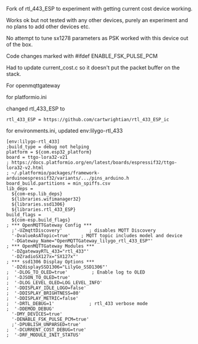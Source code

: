 Fork of rtl_443_ESP to experiment with getting current cost device working.

Works ok but not tested with any other devices, purely an experiment and no plans to add other devices etc. 

No attempt to tune sx1278 parameters as PSK worked with this device out of the box.

Code changes marked with #ifdef ENABLE_FSK_PULSE_PCM

Had to update current_cost.c so it doesn't put the packet buffer on the stack.

For openmqttgateway

for platformio.ini

changed rtl_433_ESP to
```
rtl_433_ESP = https://github.com/cartwrightian/rtl_433_ESP_ic
```

for environments.ini, updated env:lilygo-rtl_433

```
[env:lilygo-rtl_433]
;build_type = debug not helping
platform = ${com.esp32_platform}
board = ttgo-lora32-v21
; https://docs.platformio.org/en/latest/boards/espressif32/ttgo-lora32-v2.html
; ~/.platformio/packages/framework-arduinoespressif32/variants/.../pins_arduino.h
board_build.partitions = min_spiffs.csv
lib_deps =
  ${com-esp.lib_deps}
  ${libraries.wifimanager32}
  ${libraries.ssd1306}
  ${libraries.rtl_433_ESP}
build_flags =
  ${com-esp.build_flags}
; *** OpenMQTTGateway Config ***
  ;'-UZmqttDiscovery'          ; disables MQTT Discovery
  '-DvalueAsATopic=true'    ; MQTT topic includes model and device
  '-DGateway_Name="OpenMQTTGateway_lilygo_rtl_433_ESP"'
; *** OpenMQTTGateway Modules ***
  '-DZgatewayRTL_433="rtl_433"'
  '-DZradioSX127x="SX127x"'
; *** ssd1306 Display Options ***
  '-DZdisplaySSD1306="LilyGo_SSD1306"'
;  '-DLOG_TO_OLED=true'         ; Enable log to OLED
;  '-DJSON_TO_OLED=true'
;  '-DLOG_LEVEL_OLED=LOG_LEVEL_INFO'
;  '-DDISPLAY_IDLE_LOGO=false'
;  '-DDISPLAY_BRIGHTNESS=80'
;  '-DDISPLAY_METRIC=false'
;  '-DRTL_DEBUG=1'             ; rtl_433 verbose mode
;  '-DDEMOD_DEBUG'
  '-DMY_DEVICES=true'
  '-DENABLE_FSK_PULSE_PCM=true'
  ;'-DPUBLISH_UNPARSED=true'
;  '-DCURRENT_COST_DEBUG=true'
;  '-DRF_MODULE_INIT_STATUS'
```



